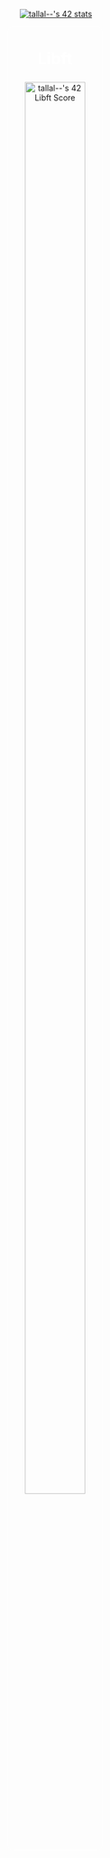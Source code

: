 <p align="center"><a href="https://baudrim.fr"><img src="https://badge42.vercel.app/api/v2/cl4bxkyet004509mnpcbpdsub/stats?cursusId=21&coalitionId=45" alt="tallal--'s 42 stats" /></a></p>

<p style="text-align:center">
	<div style='position:relative; left:33%; text-align:center; width:33%; border:solid white 0.5px; border-radius:10px; background-image:url("https://42l.fr/assets/png/ban.png"); background-size:cover;'>
		<h1 style='color:white'>Libft</h1>
		<a href="https://github.com/JaeSeoKim/badge42">
			<img style='width:80%; border-radius:10px; padding:5px;' src="https://badge42.vercel.app/api/v2/cl4bxkyet004509mnpcbpdsub/project/2035323" alt="tallal--'s 42 Libft Score" />
		</a>
	</div>
</p>
<!--
**Baudrim/Baudrim** is a ✨ _special_ ✨ repository because its `README.md` (this file) appears on your GitHub profile.

Here are some ideas to get you started:

- 🔭 I’m currently working on ...
- 🌱 I’m currently learning ...
- 👯 I’m looking to collaborate on ...
- 🤔 I’m looking for help with ...
- 💬 Ask me about ...
- 📫 How to reach me: ...
- 😄 Pronouns: ...
- ⚡ Fun fact: ...
-->
